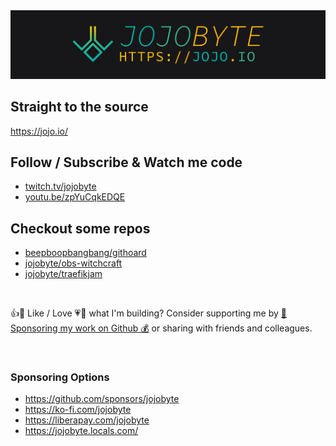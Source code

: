 <center>
  <a href="https://jojo.io/" target="_blank" title="jojobyte - jojo.io">
    <img src="./poster-thin.png" alt="jojobyte - https://jojo.io">
  </a>
</center>

## Straight to the source
https://jojo.io/

## Follow / Subscribe & Watch me code

- [twitch.tv/jojobyte](https://twitch.tv/jojobyte)
- [youtu.be/zpYuCqkEDQE](https://youtu.be/zpYuCqkEDQE?t=236)

## Checkout some repos
- [beepboopbangbang/githoard](https://github.com/beepboopbangbang/githoard)
- [jojobyte/obs-witchcraft](https://github.com/jojobyte/obs-witchcraft)
- [jojobyte/traefikjam](https://github.com/jojobyte/traefikjam)

<br>

👍👏 Like / Love 💗🥰  what I'm building? Consider supporting me by [💸 Sponsoring my work on Github 💰](https://github.com/sponsors/jojobyte) or sharing with friends and colleagues.

<br>

### Sponsoring Options
- https://github.com/sponsors/jojobyte
- https://ko-fi.com/jojobyte
- https://liberapay.com/jojobyte
- https://jojobyte.locals.com/